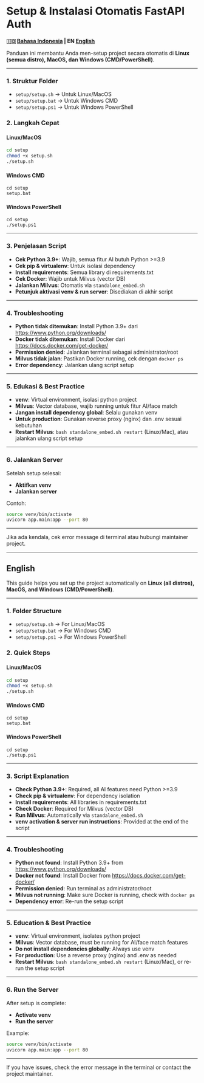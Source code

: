 # Setup & Instalasi Otomatis FastAPI Auth

**🇮🇩 [Bahasa Indonesia](#deskripsi) | EN [English](#english-version)**

Panduan ini membantu Anda men-setup project secara otomatis di **Linux (semua distro), MacOS, dan Windows (CMD/PowerShell)**.

---

### 1. Struktur Folder
- `setup/setup.sh` → Untuk Linux/MacOS
- `setup/setup.bat` → Untuk Windows CMD
- `setup/setup.ps1` → Untuk Windows PowerShell

### 2. Langkah Cepat
#### Linux/MacOS
```bash
cd setup
chmod +x setup.sh
./setup.sh
```
#### Windows CMD
```
cd setup
setup.bat
```
#### Windows PowerShell
```
cd setup
./setup.ps1
```

---

### 3. Penjelasan Script
- **Cek Python 3.9+**: Wajib, semua fitur AI butuh Python >=3.9
- **Cek pip & virtualenv**: Untuk isolasi dependency
- **Install requirements**: Semua library di requirements.txt
- **Cek Docker**: Wajib untuk Milvus (vector DB)
- **Jalankan Milvus**: Otomatis via `standalone_embed.sh`
- **Petunjuk aktivasi venv & run server**: Disediakan di akhir script

---

### 4. Troubleshooting
- **Python tidak ditemukan**: Install Python 3.9+ dari https://www.python.org/downloads/
- **Docker tidak ditemukan**: Install Docker dari https://docs.docker.com/get-docker/
- **Permission denied**: Jalankan terminal sebagai administrator/root
- **Milvus tidak jalan**: Pastikan Docker running, cek dengan `docker ps`
- **Error dependency**: Jalankan ulang script setup

---

### 5. Edukasi & Best Practice
- **venv**: Virtual environment, isolasi python project
- **Milvus**: Vector database, wajib running untuk fitur AI/face match
- **Jangan install dependency global**: Selalu gunakan venv
- **Untuk production**: Gunakan reverse proxy (nginx) dan .env sesuai kebutuhan
- **Restart Milvus**: `bash standalone_embed.sh restart` (Linux/Mac), atau jalankan ulang script setup

---

### 6. Jalankan Server
Setelah setup selesai:
- **Aktifkan venv**
- **Jalankan server**

Contoh:
```bash
source venv/bin/activate
uvicorn app.main:app --port 80
```

---

Jika ada kendala, cek error message di terminal atau hubungi maintainer project.


---

## English

This guide helps you set up the project automatically on **Linux (all distros), MacOS, and Windows (CMD/PowerShell)**.

---

### 1. Folder Structure
- `setup/setup.sh` → For Linux/MacOS
- `setup/setup.bat` → For Windows CMD
- `setup/setup.ps1` → For Windows PowerShell

### 2. Quick Steps
#### Linux/MacOS
```bash
cd setup
chmod +x setup.sh
./setup.sh
```
#### Windows CMD
```
cd setup
setup.bat
```
#### Windows PowerShell
```
cd setup
./setup.ps1
```

---

### 3. Script Explanation
- **Check Python 3.9+**: Required, all AI features need Python >=3.9
- **Check pip & virtualenv**: For dependency isolation
- **Install requirements**: All libraries in requirements.txt
- **Check Docker**: Required for Milvus (vector DB)
- **Run Milvus**: Automatically via `standalone_embed.sh`
- **venv activation & server run instructions**: Provided at the end of the script

---

### 4. Troubleshooting
- **Python not found**: Install Python 3.9+ from https://www.python.org/downloads/
- **Docker not found**: Install Docker from https://docs.docker.com/get-docker/
- **Permission denied**: Run terminal as administrator/root
- **Milvus not running**: Make sure Docker is running, check with `docker ps`
- **Dependency error**: Re-run the setup script

---

### 5. Education & Best Practice
- **venv**: Virtual environment, isolates python project
- **Milvus**: Vector database, must be running for AI/face match features
- **Do not install dependencies globally**: Always use venv
- **For production**: Use a reverse proxy (nginx) and .env as needed
- **Restart Milvus**: `bash standalone_embed.sh restart` (Linux/Mac), or re-run the setup script

---

### 6. Run the Server
After setup is complete:
- **Activate venv**
- **Run the server**

Example:
```bash
source venv/bin/activate
uvicorn app.main:app --port 80
```

---

If you have issues, check the error message in the terminal or contact the project maintainer. 
